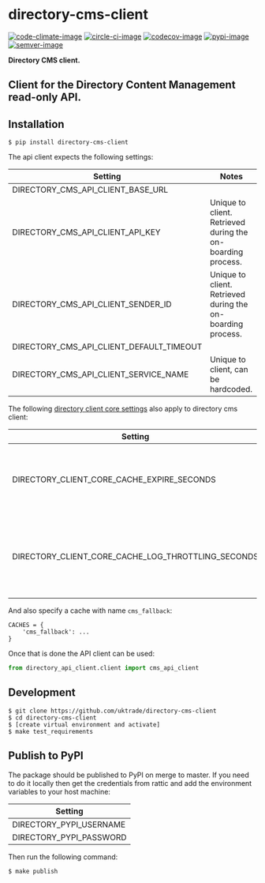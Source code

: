 # directory-cms-client

[![code-climate-image]][code-climate]
[![circle-ci-image]][circle-ci]
[![codecov-image]][codecov]
[![pypi-image]][pypi]
[![semver-image]][semver]

**Directory CMS client.**

Client for the Directory Content Management read-only API.
---

## Installation

    $ pip install directory-cms-client

The api client expects the following settings:

| Setting                                  | Notes                                                       |
| -----------------------------------------| ----------------------------------------------------------- |
| DIRECTORY_CMS_API_CLIENT_BASE_URL        |                                                             |
| DIRECTORY_CMS_API_CLIENT_API_KEY         | Unique to client. Retrieved during the on-boarding process. |
| DIRECTORY_CMS_API_CLIENT_SENDER_ID       | Unique to client. Retrieved during the on-boarding process. |
| DIRECTORY_CMS_API_CLIENT_DEFAULT_TIMEOUT |                                                             |
| DIRECTORY_CMS_API_CLIENT_SERVICE_NAME    | Unique to client, can be hardcoded.                         |

The following [directory client core settings](https://github.com/uktrade/directory-client-core) also apply to directory cms client:

| Setting                                            | Notes                                                 |
| ---------------------------------------------------| ------------------------------------------------------|
| DIRECTORY_CLIENT_CORE_CACHE_EXPIRE_SECONDS         | Duration to store the retrieved content in the cache. |    |
| DIRECTORY_CLIENT_CORE_CACHE_LOG_THROTTLING_SECONDS | Duration to throttle log events for a given url for.  |

And also specify a cache with name `cms_fallback`:

```
CACHES = {
    'cms_fallback': ...
}
```

Once that is done the API client can be used:

```py
from directory_api_client.client import cms_api_client
```

## Development

```shell
$ git clone https://github.com/uktrade/directory-cms-client
$ cd directory-cms-client
$ [create virtual environment and activate]
$ make test_requirements
```

## Publish to PyPI

The package should be published to PyPI on merge to master. If you need to do it locally then get the credentials from rattic and add the environment variables to your host machine:

| Setting                     |
| --------------------------- |
| DIRECTORY_PYPI_USERNAME     |
| DIRECTORY_PYPI_PASSWORD     |

Then run the following command:

    $ make publish

[code-climate-image]: https://codeclimate.com/github/uktrade/directory-cms-client/badges/issue_count.svg
[code-climate]: https://codeclimate.com/github/uktrade/directory-cms-client

[circle-ci-image]: https://circleci.com/gh/uktrade/directory-cms-client/tree/master.svg?style=svg
[circle-ci]: https://circleci.com/gh/uktrade/directory-cms-client/tree/master

[codecov-image]: https://codecov.io/gh/uktrade/directory-cms-client/branch/master/graph/badge.svg
[codecov]: https://codecov.io/gh/uktrade/directory-cms-client

[pypi-image]: https://badge.fury.io/py/directory-cms-client.svg
[pypi]: https://badge.fury.io/py/directory-cms-client

[semver-image]: https://img.shields.io/badge/Versioning%20strategy-SemVer-5FBB1C.svg
[semver]: https://semver.org
